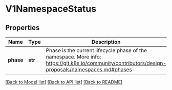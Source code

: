 # V1NamespaceStatus

## Properties
Name | Type | Description | Notes
------------ | ------------- | ------------- | -------------
**phase** | **str** | Phase is the current lifecycle phase of the namespace. More info: https://git.k8s.io/community/contributors/design-proposals/namespaces.md#phases | [optional] 

[[Back to Model list]](../README.md#documentation-for-models) [[Back to API list]](../README.md#documentation-for-api-endpoints) [[Back to README]](../README.md)


